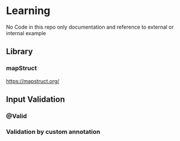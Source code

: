 # Learning
No Code in this repo only documentation and reference to external or internal example
## Library
### mapStruct
  https://mapstruct.org/
## Input Validation
### @Valid
### Validation by custom annotation

